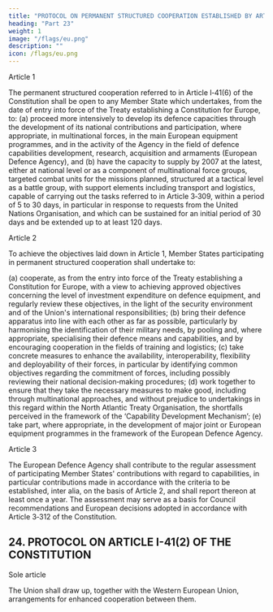 ```yaml
---
title: "PROTOCOL ON PERMANENT STRUCTURED COOPERATION ESTABLISHED BY ARTICLE I-41(6) AND ARTICLE III-312 OF THE CONSTITUTION "
heading: "Part 23"
weight: 1
image: "/flags/eu.png"
description: ""
icon: /flags/eu.png
---
```



<!-- THE HIGH CONTRACTING PARTIES,
HAVING REGARD TO Article I‑41(6) and Article 3‑312 of the Constitution,
RECALLING that the Union is pursuing a common foreign and security policy based on the achievement of growing
convergence of action by Member States;
RECALLING that the common security and defence policy is an integral part of the common foreign and security
policy; that it provides the Union with operational capacity drawing on civil and military assets; that the Union may use
such assets in the tasks referred to in Article 3‑309 of the Constitution outside the Union for peace‑keeping, conflict
prevention and strengthening international security in accordance with the principles of the United Nations Charter;
that the performance of these tasks is to be undertaken using capabilities provided by the Member States in accordance
with the principle of a single set of forces;
RECALLING that the common security and defence policy of the Union does not prejudice the specific character of the
security and defence policy of certain Member States;
RECALLING that the common security and defence policy of the Union respects the obligations under the North
Atlantic Treaty of those Member States, which see their common defence realised in the North Atlantic Treaty
Organisation, which remains the foundation of the collective defence of its members, and is compatible with the
common security and defence policy established within that framework;
CONVINCED that a more assertive Union role in security and defence matters will contribute to the vitality of a
renewed Atlantic Alliance, in accordance with the Berlin Plus arrangements;
DETERMINED to ensure that the Union is capable of fully assuming its responsibilities within the international
community;
RECOGNISING that the United Nations Organisation may request the Union's assistance for the urgent implementation
of missions undertaken under Chapters VI and VII of the United Nations Charter;
RECOGNISING that the strengthening of the security and defence policy will require efforts by Member States in the
area of capabilities;
CONSCIOUS that embarking on a new stage in the development of the European security and defence policy involves a
determined effort by the Member States concerned;
RECALLING the importance of the Minister for Foreign Affairs being fully involved in proceedings relating to
permanent structured cooperation,
HAVE AGREED UPON the following provisions, which shall be annexed to the Constitution: -->

Article 1

The permanent structured cooperation referred to in Article I‑41(6) of the Constitution shall be open
to any Member State which undertakes, from the date of entry into force of the Treaty establishing a
Constitution for Europe, to:
(a) proceed more intensively to develop its defence capacities through the development of its
national contributions and participation, where appropriate, in multinational forces, in the main
European equipment programmes, and in the activity of the Agency in the field of defence
capabilities development, research, acquisition and armaments (European Defence Agency), and
(b) have the capacity to supply by 2007 at the latest, either at national level or as a component of
multinational force groups, targeted combat units for the missions planned, structured at a
tactical level as a battle group, with support elements including transport and logistics, capable of
carrying out the tasks referred to in Article 3‑309, within a period of 5 to 30 days, in particular
in response to requests from the United Nations Organisation, and which can be sustained for an
initial period of 30 days and be extended up to at least 120 days.

Article 2

To achieve the objectives laid down in Article 1, Member States participating in permanent structured
cooperation shall undertake to:

(a) cooperate, as from the entry into force of the Treaty establishing a Constitution for Europe, with a
view to achieving approved objectives concerning the level of investment expenditure on defence
equipment, and regularly review these objectives, in the light of the security environment and of
the Union's international responsibilities;
(b) bring their defence apparatus into line with each other as far as possible, particularly by
harmonising the identification of their military needs, by pooling and, where appropriate,
specialising their defence means and capabilities, and by encouraging cooperation in the fields of
training and logistics;
(c) take concrete measures to enhance the availability, interoperability, flexibility and deployability of
their forces, in particular by identifying common objectives regarding the commitment of forces,
including possibly reviewing their national decision‑making procedures;
(d) work together to ensure that they take the necessary measures to make good, including through
multinational approaches, and without prejudice to undertakings in this regard within the North
Atlantic Treaty Organisation, the shortfalls perceived in the framework of the ‘Capability
Development Mechanism’;
(e) take part, where appropriate, in the development of major joint or European equipment
programmes in the framework of the European Defence Agency.

Article 3

The European Defence Agency shall contribute to the regular assessment of participating Member
States' contributions with regard to capabilities, in particular contributions made in accordance with
the criteria to be established, inter alia, on the basis of Article 2, and shall report thereon at least once
a year. The assessment may serve as a basis for Council recommendations and European decisions
adopted in accordance with Article 3‑312 of the Constitution.


## 24. PROTOCOL ON ARTICLE I-41(2) OF THE CONSTITUTION

<!-- THE HIGH CONTRACTING PARTIES,
BEARING IN MIND the need to implement fully the provisions of Article I-41(2) of the Constitution;
BEARING IN MIND that the policy of the Union in accordance with Article I-41(2) of the Constitution shall not
prejudice the specific character of the security and defence policy of certain Member States and shall respect the
obligations of certain Member States, which see their common defence realised in the North Atlantic Treaty
Organisation, under the North Atlantic Treaty and be compatible with the common security and defence policy
established within that framework,
HAVE AGREED UPON the following provision, which is annexed to the Treaty establishing a Constitution for Europe: -->

Sole article

The Union shall draw up, together with the Western European Union, arrangements for enhanced
cooperation between them.


